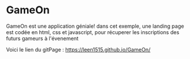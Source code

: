 # GameOn

GameOn est une application géniale! dans cet exemple, une landing page est codée en html, css et javascript, pour récuperer les inscriptions des futurs gameurs à l'évenement

Voici le lien du gitPage : https://leen1515.github.io/GameOn/


